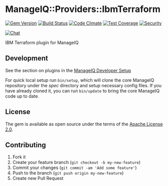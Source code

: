 # ManageIQ::Providers::IbmTerraform

[![Gem Version](https://badge.fury.io/rb/manageiq-providers-ibm_terraform.svg)](http://badge.fury.io/rb/manageiq-providers-ibm_terraform)
[![Build Status](https://travis-ci.org/ManageIQ/manageiq-providers-ibm_terraform.svg?branch=master)](https://travis-ci.org/ManageIQ/manageiq-providers-ibm_terraform)
[![Code Climate](https://codeclimate.com/github/ManageIQ/manageiq-providers-ibm_terraform.svg)](https://codeclimate.com/github/ManageIQ/manageiq-providers-ibm_terraform)
[![Test Coverage](https://codeclimate.com/github/ManageIQ/manageiq-providers-ibm_terraform/badges/coverage.svg)](https://codeclimate.com/github/ManageIQ/manageiq-providers-ibm_terraform/coverage)
[![Security](https://hakiri.io/github/ManageIQ/manageiq-providers-ibm_terraform/master.svg)](https://hakiri.io/github/ManageIQ/manageiq-providers-ibm_terraform/master)

[![Chat](https://badges.gitter.im/Join%20Chat.svg)](https://gitter.im/ManageIQ/manageiq-providers-ibm_terraform?utm_source=badge&utm_medium=badge&utm_campaign=pr-badge&utm_content=badge)

IBM Terraform plugin for ManageIQ

## Development

See the section on plugins in the [ManageIQ Developer Setup](https://github.com/ManageIQ/guides/blob/master/developer_setup/plugins.md)

For quick local setup run `bin/setup`, which will clone the core ManageIQ repository under the *spec* directory and setup necessary config files. If you have already cloned it, you can run `bin/update` to bring the core ManageIQ code up to date.

## License

The gem is available as open source under the terms of the [Apache License 2.0](http://www.apache.org/licenses/LICENSE-2.0).

## Contributing

1. Fork it
2. Create your feature branch (`git checkout -b my-new-feature`)
3. Commit your changes (`git commit -am 'Add some feature'`)
4. Push to the branch (`git push origin my-new-feature`)
5. Create new Pull Request
